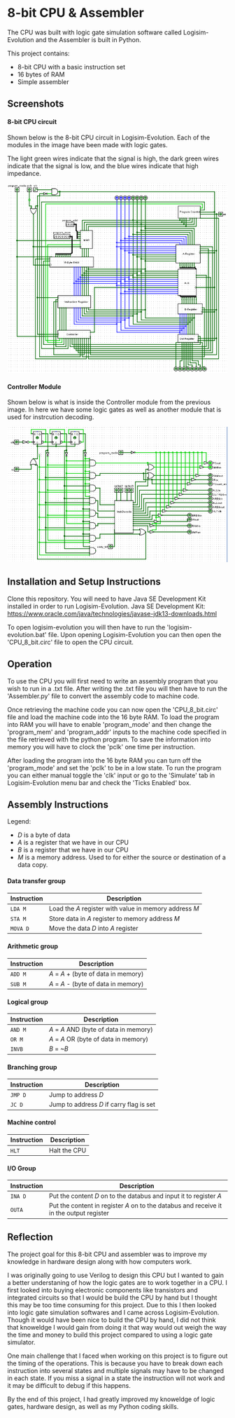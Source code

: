 # 8-bit CPU & Assembler
The CPU was built with logic gate simulation software called Logisim-Evolution and the Assembler is built in Python.

This project contains:
* 8-bit CPU with a basic instruction set
* 16 bytes of RAM
* Simple assembler

## Screenshots

#### 8-bit CPU circuit
Shown below is the 8-bit CPU circuit in Logisim-Evolution. Each of the modules in the image have been made with logic gates.

The light green wires indicate that the signal is high, the dark green wires indicate that the signal is low, and the blue wires indicate that high impedance.

![8bitcpu showcase](Screenshots/8bitcpu.PNG)

#### Controller Module
Shown below is what is inside the Controller module from the previous image. In here we have some logic gates as well as another module that is used for instrcution decoding.

![Controller showcase](Screenshots/Controller.PNG)

## Installation and Setup Instructions
Clone this repository. You will need to have Java SE Development Kit installed in order to run Logisim-Evolution. Java SE Development Kit: https://www.oracle.com/java/technologies/javase-jdk13-downloads.html

To open logisim-evolution you will then have to run the 'logisim-evolution.bat' file. Upon opening Logisim-Evolution you can then open the 'CPU_8_bit.circ' file to open the CPU circuit.

## Operation
To use the CPU you will first need to write an assembly program that you wish to run in a .txt file. After writing the .txt file you will then have to run the 'Assembler.py' file to convert the assembly code to machine code. 

Once retrieving the machine code you can now open the 'CPU_8_bit.circ' file and load the machine code into the 16 byte RAM. To load the program into RAM you will have to enable 'program_mode' and then change the 'program_mem' and 'program_addr' inputs to the machine code specified in the file retrieved with the python program. To save the information into memory you will have to clock the 'pclk' one time per instruction.

After loading the program into the 16 byte RAM you can turn off the 'program_mode' and set the 'pclk' to be in a low state. To run the program you can either manual toggle the 'clk' input or go to the 'Simulate' tab in Logisim-Evolution menu bar and check the 'Ticks Enabled' box.

## Assembly Instructions

Legend:
* _D_ is a byte of data
* _A_ is a register that we have in our CPU
* _B_ is a register that we have in our CPU
* _M_ is a memory address. Used to for either the source or destination of a data copy.

#### Data transfer group
| Instruction   | Description                                                |
|---------------|------------------------------------------------------------|
| `LDA M`       | Load the _A_ register with value in memory address _M_     |
| `STA M`       | Store data in _A_ register to memory address _M_           |
| `MOVA D`      | Move the data _D_ into _A_ register                        |

#### Arithmetic group
| Instruction   | Description                   		|
|---------------|---------------------------------------|
| `ADD M`       | _A_ = _A_ + (byte of data in memory)	|
| `SUB M`       | _A_ = _A_ - (byte of data in memory)	|

#### Logical group
| Instruction   | Description                            |
|---------------|----------------------------------------|
| `AND M`       | _A_ = _A_ AND (byte of data in memory) |
| `OR M`       	| _A_ = _A_ OR (byte of data in memory)  |
| `INVB`      	| _B_ = _~B_							 |

#### Branching group
| Instruction   | Description                               |
|---------------|-------------------------------------------|
| `JMP D`       | Jump to address _D_     					|
| `JC D`       	| Jump to address _D_ if carry flag is set  |

#### Machine control
| Instruction   | Description      |
|---------------|------------------|
| `HLT`       	| Halt the CPU     |

#### I/O Group
| Instruction   | Description      																			|
|---------------|-------------------------------------------------------------------------------------------|
| `INA D`      	| Put the content _D_ on to the databus and input it to register _A_						| 
| `OUTA`    	| Put the content in register _A_ on to the databus and receive it in the output register   |

## Reflection

The project goal for this 8-bit CPU and assembler was to improve my knowledge in hardware design along with how computers work.

I was originally going to use Verilog to design this CPU but I wanted to gain a better understaning of how the logic gates are to work together in a CPU. I first looked into buying electronic components like transistors and integrated circuits so that I would be build the CPU by hand but I thought this may be too time consuming for this project. 
Due to this I then looked into logic gate simulation softwares and I came across Logisim-Evolution. Though it would have been nice to build the CPU by hand, I did not think that knoweldge I would gain from doing it that way would out weigh the
way the time and money to build this project compared to using a logic gate simulator.

One main challenge that I faced when working on this project is to figure out the timing of the operations. This is because you have to break down each instruction into several states and multiple signals may have
to be changed in each state. If you miss a signal in a state the instruction will not work and it may be difficult to debug if this happens.

By the end of this project, I had greatly improved my knoweldge of logic gates, hardware design, as well as my Python coding skills. 
